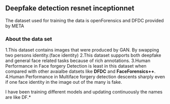 ## Deepfake detection resnet inceptionnet

The dataset used for training the data is openForensics and DFDC provided by META

### About the data set
1.This dataset contains images that were produced by GAN. By swapping two persons identity.(face identity) 
2.This dataset supports both deepfake and general face related tasks because of rich annotations.
3.Human Performance in Face forgery Detection is least in this dataset when compared with other avaialbe datsets like **DFDC** and **FaceForensics++**.
4.Human Performance in Multiface forgery detection descents sharply even if one face identity in the image out of the many is fake.


I have been training different models and updating continuously the names are like DF.*
 
